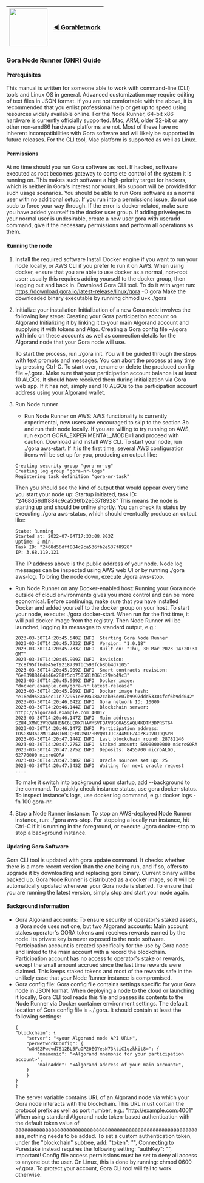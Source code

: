 
<img src="https://avatars.githubusercontent.com/u/96357480?s=400&u=f54a2fab0e5faaf6bccf57b993e0a28ca2102001&v=4" width="100">  |  [◀️ GoraNetwork](https://github.com/GoraNetwork)|
| -------- | ------- |
### Gora Node Runner (GNR) Guide
#### Prerequisites
This manual is written for someone able to work with command-line (CLI) tools and Linux OS in general. Advanced customization may require editing of text files in JSON format. If you are not comfortable with the above, it is recommended that you enlist professional help or get up to speed using resources widely available online.
For the Node Runner, 64-bit x86 hardware is currently officially supported. Mac, ARM, older 32-bit or any other non-amd86 hardware platforms are not. Most of these have no inherent incompatibilities with Gora software and will likely be supported in future releases. For the CLI tool, Mac platform is supported as well as Linux.
#### Permissions
At no time should you run Gora software as root. If hacked, software executed as root becomes gateway to complete control of the system it is running on. This makes such software a high-priority target for hackers, which is neither in Gora's interest nor yours. No support will be provided for such usage scenarios.
You should be able to run Gora software as a normal user with no additional setup. If you run into a permissions issue, do not use sudo to force your way through. If the error is docker-related, make sure you have added yourself to the docker user group. If adding priveleges to your normal user is undesirable, create a new user gora with useradd command, give it the necessary permissions and perform all operations as them.
#### Running the node
1) Install the required software
    Install Docker engine if you want to run your node locally, or AWS CLI if you prefer to run it on AWS. When using docker, ensure that you are able to use docker as a normal, non-root user; usually this requires adding yourself to the docker group, then logging out and back in.
    Download Gora CLI tool. To do it with wget run: https://download.gora.io/latest-release/linux/gora -O gora
    Make the downloaded binary executable by running chmod u+x ./gora

2) Initialize your installation
    Initialization of a new Gora node involves the following key steps:
    Creating your Gora participation account on Algorand
    Initializing it by linking it to your main Algorand account and supplying it with tokens and Algo.
    Creating a Gora config file ~/.gora with info on these accounts as well as connection details for the Algorand node that your Gora node will use.

    To start the process, run ./gora init. You will be guided through the steps with text prompts and messages. You can abort the process at any time by pressing Ctrl-C. To start over, rename or delete the produced config file ~/.gora.
    Make sure that your participation account balance is at least 10 ALGOs. It should have received them during initialization via Gora web app. If it has not, simply send 10 ALGOs to the participation account address using your Algorand wallet.

3) Run Node runner
   - Run Node Runner on AWS:
    AWS functionality is currently experimental, new users are encouraged to skip to the section 3b and run their node locally. If you are willing to try running on AWS, run export GORA_EXPERIMENTAL_MODE=1 and proceed with caution.
    Download and install AWS CLI. To start your node, run ./gora aws-start. If it is the first time, several AWS configuration items will be set up for you, producing an output like:

    ```
    Creating security group "gora-nr-sg"
    Creating log group "gora-nr-logs"
    Registering task definition "gora-nr-task"
    ```

    Then you should see the kind of output that would appear every time you start your node up:
    Startup initiated, task ID: "2468d56dff884c9ca536fb2e537f8928"
    This means the node is starting up and should be online shortly. You can check its status by executing ./gora aws-status, which should eventually produce an output like:

    ```
    State: Running
    Started at: 2022-07-04T17:33:08.803Z
    Uptime: 2 min.
    Task ID: "2468d56dff884c9ca536fb2e537f8928"
    IP: 3.68.119.121
    ```

    The IP address above is the public address of your node. Node log messages can be inspected using AWS web UI or by running ./gora aws-log. To bring the node down, execute ./gora aws-stop. 

- Run Node Runner on any Docker-enabled host:
    Running your Gora node outside of cloud environments gives you more control and can be more economical. Before continuing, make sure that you have installed Docker and added yourself to the docker group on your host. To start your node, execute: ./gora docker-start. When run for the first time, it will pull docker image from the registry. Then Node Runner will be launched, logging its messages to standard output, e.g.:
    ```
    2023-03-30T14:20:45.540Z INFO  Starting Gora Node Runner
    2023-03-30T14:20:45.733Z INFO  Version: "1.0.18"
    2023-03-30T14:20:45.733Z INFO  Built on: "Thu, 30 Mar 2023 14:20:31 GMT"
    2023-03-30T14:20:45.909Z INFO  Revision: "2c8f95ff6de45ef9218739fbc590fcb8bb4d7105"
    2023-03-30T14:20:45.909Z INFO  Smart contracts revision: "6e83988464446e288f5cb750581f061c29eb49c3"
    2023-03-30T14:20:45.909Z INFO  Docker image: "docker.example.com/gora-nr:latest-release"
    2023-03-30T14:20:45.909Z INFO  Docker image hash: "e16ed958aa5ec11c772951e899a98a2cab95de07b9997ddd53304fcf6b9dd042"
    2023-03-30T14:20:46.042Z INFO  Gora network ID: 10000
    2023-03-30T14:20:46.144Z INFO  Blockchain server: http://algorand.example.com:4001/
    2023-03-30T14:20:46.147Z INFO  Main address: SZH4LXMWE3VROWHH6NC6UERXPHAVM5VFBAVUSGOA5SAQU4KDTM3DPR5T64
    2023-03-30T14:20:46.147Z INFO  Participation address: TOSGXN36JZMJ246BJ6BJQERGDWU7HRVQWTJJCZ44NUFZ4OZK7OVUJDQSYM
    2023-03-30T14:20:47.144Z INFO  Last blockchain round: 28782146
    2023-03-30T14:20:47.275Z INFO  Staked amount: 50000000000 microGORA
    2023-03-30T14:20:47.275Z INFO  Deposits: 8455700 microALGO, 62770000 microGORA
    2023-03-30T14:20:47.340Z INFO  Oracle sources set up: 25
    2023-03-30T14:20:47.343Z INFO  Waiting for next oracle request
    ....
    ```
    To make it switch into background upon startup, add --background to the command. To quickly check instance status, use gora docker-status. To inspect instance's logs, use docker log command, e.g.: docker logs -fn 100 gora-nr.

4) Stop a Node Runner instance:
    To stop an AWS-deployed Node Runner instance, run: ./gora aws-stop. For stopping a locally run instance, hit Ctrl-C if it is running in the foreground, or execute ./gora docker-stop to stop a background instance.

#### Updating Gora Software
Gora CLI tool is updated with gora update command. It checks whether there is a more recent version than the one being run, and if so, offers to upgrade it by downloading and replacing gora binary. Current binary will be backed up.
Gora Node Runner is distributed as a docker image, so it will be automatically updated whenever your Gora node is started. To ensure that you are running the latest version, simply stop and start your node again.
#### Background information
- Gora Algorand accounts:
    To ensure security of operator's staked assets, a Gora node uses not one, but two Algorand accounts:
    Main account stakes operator's GORA tokens and receives rewards earned by the node. Its private key is never exposed to the node software.
    Participation account is created specifically for the use by Gora node and linked to the main account with a record the blockchain. Participation account has no access to operator's stake or rewards, except the small amount accrued since the last time rewards were claimed.
    This keeps staked tokens and most of the rewards safe in the unlikely case that your Node Runner instance is compromised.
- Gora config file:
    Gora config file contains settings specific for your Gora node in JSON format. When deploying a node to the cloud or launching it locally, Gora CLI tool reads this file and passes its contents to the Node Runner via Docker container environment settings. The default location of Gora config file is ~/.gora. It should contain at least the following settings:
    ```
    {
    "blockchain": {
        "server": "<your Algorand node API URL>",
        "perNetworkConfig": {
        "wGHE2Pwdvd7S12BL5FaOP20EGYesN73ktiC1qzkkit8=": {
            "mnemonic": "<Algorand mnemonic for your participation account>",
            "mainAddr": "<Algorand address of your main account>",
        }
        }
    }
    }
    ```
    The server variable contains URL of an Algorand node via which your Gora node interacts with the blockchain. This URL must contain the protocol prefix as well as port number, e.g.: "http://example.com:4001" When using standard Algorand node token-based authentication with the default token value of aaaaaaaaaaaaaaaaaaaaaaaaaaaaaaaaaaaaaaaaaaaaaaaaaaaaaaaaaaaaaaaa, nothing needs to be added. To set a custom authentication token, under the "blockchain" subtree, add:
        "token": "<your Algorand node access token>",
    Connecting to Purestake instead requires the following setting:
        "authKey": "<Your Purestake access key>",
    Important! Config file access permissions must be set to deny all access to anyone but the user. On Linux, this is done by running: chmod 0600 ~/.gora. To protect your account, Gora CLI tool will fail to work otherwise.